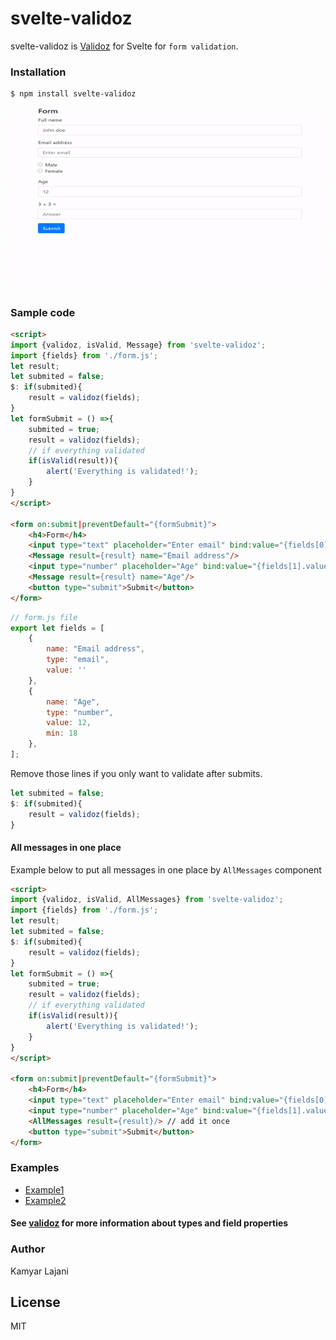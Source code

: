 # svelte-validoz

svelte-validoz is [Validoz](https://www.npmjs.com/package/validoz) for Svelte for `form validation`.

### Installation

```sh
$ npm install svelte-validoz
```

![GIF demo](https://raw.githubusercontent.com/KamyarLajani/svelte-validoz/main/demo1.gif)


### Sample code

```html
<script>
import {validoz, isValid, Message} from 'svelte-validoz';
import {fields} from './form.js';
let result;
let submited = false;
$: if(submited){
    result = validoz(fields);
}
let formSubmit = () =>{
    submited = true;
    result = validoz(fields);
    // if everything validated
    if(isValid(result)){
        alert('Everything is validated!');
    }
}
</script>

<form on:submit|preventDefault="{formSubmit}">
    <h4>Form</h4>
    <input type="text" placeholder="Enter email" bind:value="{fields[0].value}"><br>
    <Message result={result} name="Email address"/>
    <input type="number" placeholder="Age" bind:value="{fields[1].value}"><br>
    <Message result={result} name="Age"/>
    <button type="submit">Submit</button>
</form>

```
```js
// form.js file
export let fields = [
    {
        name: "Email address",
        type: "email",
        value: ''
    },
    {
        name: "Age",
        type: "number",
        value: 12,
        min: 18
    },
];
```
Remove those lines if you only want to validate after submits.

```js
let submited = false;
$: if(submited){
    result = validoz(fields);
}
```
#### All messages in one place
Example below to put all messages in one place by `AllMessages` component
```html
<script>
import {validoz, isValid, AllMessages} from 'svelte-validoz';
import {fields} from './form.js';
let result;
let submited = false;
$: if(submited){
    result = validoz(fields);
}
let formSubmit = () =>{
    submited = true;
    result = validoz(fields);
    // if everything validated
    if(isValid(result)){
        alert('Everything is validated!');
    }
}
</script>

<form on:submit|preventDefault="{formSubmit}">
    <h4>Form</h4>
    <input type="text" placeholder="Enter email" bind:value="{fields[0].value}"><br>
    <input type="number" placeholder="Age" bind:value="{fields[1].value}"><br>
    <AllMessages result={result}/> // add it once
    <button type="submit">Submit</button>
</form>

```
### Examples
 - [Example1](https://github.com/KamyarLajani/svelte-validoz/blob/main/src/Example1.svelte)
 - [Example2](https://github.com/KamyarLajani/svelte-validoz/blob/main/src/Example2.svelte)

#### See [validoz](https://www.npmjs.com/package/validoz) for more information about types and field properties


### Author
Kamyar Lajani

License
----

MIT

